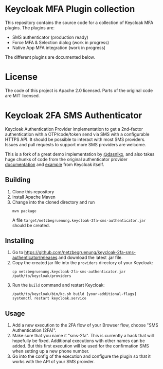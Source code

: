 # Keycloak MFA Plugin collection

This repository contains the source code for a collection of Keycloak MFA plugins. The plugins are:
* SMS authenticator (production ready)
* Force MFA & Selection dialog (work in progress)
* Native App MFA integration (work in progress)

The different plugins are documented below.

# License
The code of this project is Apache 2.0 licensed. Parts of the original code are MIT licensed.

# Keycloak 2FA SMS Authenticator

Keycloak Authentication Provider implementation to get a 2nd-factor authentication with a OTP/code/token send via SMS with a configurable HTTPS API. It should be possible to interact with most SMS providers. Issues and pull requests to support more SMS providers are welcome.

This is a fork of a great demo implementation by [@dasniko](https://github.com/dasniko/keycloak-2fa-sms-authenticator), and also takes huge chunks of code from the original authenticator provider [documentation](https://www.keycloak.org/docs/latest/server_development/index.html#_auth_spi) and [example](https://github.com/keycloak/keycloak/tree/main/examples/providers/authenticator) from Keycloak itself.

## Building

1. Clone this repository
1. Install Apache Maven
1. Change into the cloned directory and run
   ```shell
   mvn package
   ```
   A file `target/netzbegruenung.keycloak-2fa-sms-authenticator.jar` should be created.

## Installing
1. Go to https://github.com/netzbegruenung/keycloak-2fa-sms-authenticator/releases and download
   the latest .jar file.
1. Copy the created jar file into the `providers` directory of your Keycloak:
   ```shell
   cp netzbegruenung.keycloak-2fa-sms-authenticator.jar /path/to/keycloak/providers
   ```
1. Run the `build` command and restart Keycloak:
   ```shell
   /path/to/keycloak/bin/kc.sh build [your-additional-flags]
   systemctl restart keycloak.service
   ```

## Usage
1. Add a new execution to the 2FA flow of your Browser flow, choose "SMS Authentication (2FA)".
1. Make sure that you name it "sms-2fa". This is currently a hack that will hopefully be fixed. Additional executions with other names can be added. But this first execution will be used for the confirmation SMS when setting up a new phone number.
1. Go into the config of the execution and configure the plugin so that it works with the API of your SMS proivder.

